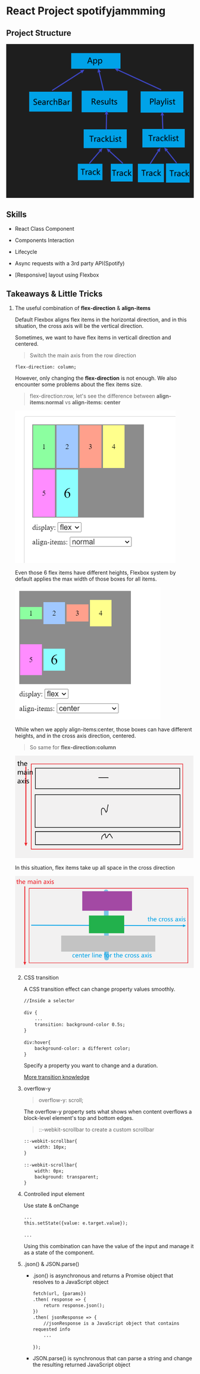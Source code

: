 # React Project spotifyjammming

## Project Structure

![components diagram](./public/notes/projectStructure.png)

## Skills 

- React Class Component

- Components Interaction 

- Lifecycle

- Async requests with a 3rd party API(Spotify)

- [Responsive] layout using Flexbox


## Takeaways & Little Tricks

1. The useful combination of **flex-direction** & **align-items**

    Default Flexbox aligns flex items in the horizontal direction, and in this situation, the cross axis will be the vertical direction.

    Sometimes, we want to have flex items in verticall direction and centered.


    > Switch the main axis from the row direction
    ```
    flex-direction: column;
    ```
    However, only changing the **flex-direction** is not enough. We also encounter some problems about the flex items size.

    > flex-direction:row, let's see the difference between **align-items:normal** vs **align-items: center**

    ![align-items: normal](./public/notes/align-items-01.png)

    Even those 6 flex items have different heights, Flexbox system by default applies the max width of those boxes for all items.

    ![align-items: center](./public/notes/align-items-02.png)

    While when we apply align-items:center, those boxes can have different heights, and in the cross axis direction, centered.


    > So same for **flex-direction:column**

    ![align-items: normal for column direction](./public/notes/align-items-03.png)

    In this situation, flex items take up all space in the cross direction

    ![align-items:center for column direction](./public/notes/align-items-04.png)


   2. CSS transition

        A CSS transition effect can change property values smoothly.

        ```
        //Inside a selector

        div {
            ...
            transition: background-color 0.5s;
        }

        div:hover{
            background-color: a different color;
        }
        ```

        Specify a property you want to change and a duration.

        [More transition knowledge](https://www.w3schools.com/css/css3_transitions.asp)

    3. overflow-y

        > overflow-y: scroll;

        The overflow-y property sets what shows when content overflows a block-level element's top and bottom edges.

        > ::-webkit-scrollbar to create a custom scrollbar

        ```
        ::-webkit-scrollbar{
            width: 10px;
        }

        ::-webkit-scrollbar{
            width: 0px;
            background: transparent;
        }
        ```

    4. Controlled input element

        Use state & onChange

        ```
        ...
        this.setState({value: e.target.value});

        ...
        ```

        Using this combination can have the value of the input and manage it as a state of the component.

    5. .json() & JSON.parse()

        - .json() is asynchronous and returns a Promise object that resolves to a JavaScript object

            ```
            fetch(url, {params})
            .then( response => {
                return response.json();
            })
            .then( jsonResponse => {
                //jsonResponse is a JavaScript object that contains requested info
                ...

            });
            ```

        - JSON.parse() is synchronous that can parse a string and change the resulting returned JavaScript object
        